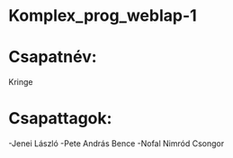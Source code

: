 # Komplex_prog_weblap-1

# Csapatnév:
Kringe

# Csapattagok:
-Jenei László
-Pete András Bence
-Nofal Nimród Csongor
